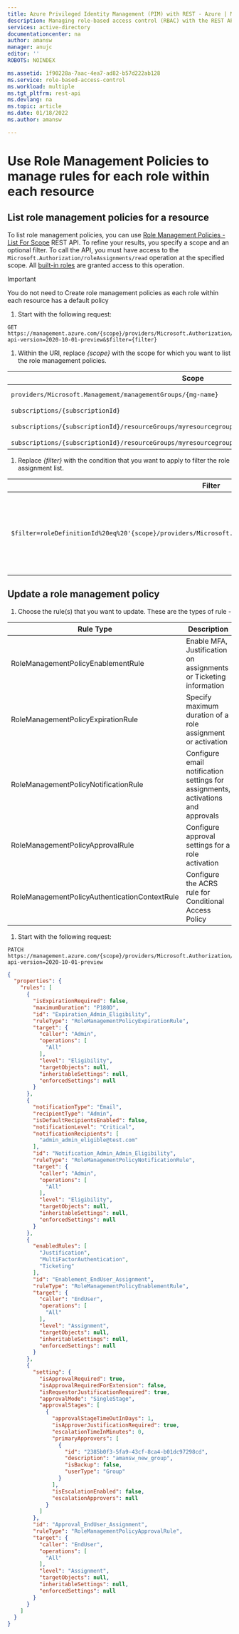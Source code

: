 ```yaml
---
title: Azure Privileged Identity Management (PIM) with REST - Azure | Microsoft Docs
description: Managing role-based access control (RBAC) with the REST API
services: active-directory
documentationcenter: na
author: amansw
manager: anujc
editor: ''
ROBOTS: NOINDEX

ms.assetid: 1f90228a-7aac-4ea7-ad82-b57d222ab128
ms.service: role-based-access-control
ms.workload: multiple
ms.tgt_pltfrm: rest-api
ms.devlang: na
ms.topic: article
ms.date: 01/18/2022
ms.author: amansw

---
```

# Use Role Management Policies to manage rules for each role within each resource

## List role management policies for a resource

To list role management policies, you can use [Role Management Policies - List For Scope](/rest/api/authorization/role-management-policies/list-for-scope) REST API. To refine your results, you specify a scope and an optional filter. To call the API, you must have access to the `Microsoft.Authorization/roleAssignments/read` operation at the specified scope. All [built-in roles](/azure/role-based-access-control/built-in-roles) are granted access to this operation.

> [!IMPORTANT]
> You do not need to Create role management policies as each role within each resource has a default policy

1. Start with the following request:

```http
GET https://management.azure.com/{scope}/providers/Microsoft.Authorization/roleManagementPolicies?api-version=2020-10-01-preview&$filter={filter}
```    
    
1. Within the URI, replace *{scope}* with the scope for which you want to list the role management policies.

| Scope | Type |
| --- | --- |
| `providers/Microsoft.Management/managementGroups/{mg-name}` | Management Group |
| `subscriptions/{subscriptionId}` | Subscription |
| `subscriptions/{subscriptionId}/resourceGroups/myresourcegroup1` | Resource group |
| `subscriptions/{subscriptionId}/resourceGroups/myresourcegroup1/providers/Microsoft.Web/sites/mysite1` | Resource |
    
1. Replace *{filter}* with the condition that you want to apply to filter the role assignment list.

| Filter | Description |
| --- | --- |
| `$filter=roleDefinitionId%20eq%20'{scope}/providers/Microsoft.Authorization/roleDefinitions/{roleDefinitionId}'` | List role management policy for a specified role definition within the resource scope. |

## Update a role management policy

1. Choose the rule(s) that you want to update. These are the types of rule -

| Rule Type | Description |
| --- | --- |
| RoleManagementPolicyEnablementRule | Enable MFA, Justification on assignments or Ticketing information |
| RoleManagementPolicyExpirationRule | Specify maximum duration of a role assignment or activation |
| RoleManagementPolicyNotificationRule | Configure email notification settings for assignments, activations and approvals |
| RoleManagementPolicyApprovalRule | Configure approval settings for a role activation |
| RoleManagementPolicyAuthenticationContextRule | Configure the ACRS rule for Conditional Access Policy |

1. Start with the following request:

```http
PATCH https://management.azure.com/{scope}/providers/Microsoft.Authorization/roleManagementPolicies/{roleManagementPolicyId}?api-version=2020-10-01-preview
```

```json
{
  "properties": {
    "rules": [
      {
        "isExpirationRequired": false,
        "maximumDuration": "P180D",
        "id": "Expiration_Admin_Eligibility",
        "ruleType": "RoleManagementPolicyExpirationRule",
        "target": {
          "caller": "Admin",
          "operations": [
            "All"
          ],
          "level": "Eligibility",
          "targetObjects": null,
          "inheritableSettings": null,
          "enforcedSettings": null
        }
      },
      {
        "notificationType": "Email",
        "recipientType": "Admin",
        "isDefaultRecipientsEnabled": false,
        "notificationLevel": "Critical",
        "notificationRecipients": [
          "admin_admin_eligible@test.com"
        ],
        "id": "Notification_Admin_Admin_Eligibility",
        "ruleType": "RoleManagementPolicyNotificationRule",
        "target": {
          "caller": "Admin",
          "operations": [
            "All"
          ],
          "level": "Eligibility",
          "targetObjects": null,
          "inheritableSettings": null,
          "enforcedSettings": null
        }
      },
      {
        "enabledRules": [
          "Justification",
          "MultiFactorAuthentication",
          "Ticketing"
        ],
        "id": "Enablement_EndUser_Assignment",
        "ruleType": "RoleManagementPolicyEnablementRule",
        "target": {
          "caller": "EndUser",
          "operations": [
            "All"
          ],
          "level": "Assignment",
          "targetObjects": null,
          "inheritableSettings": null,
          "enforcedSettings": null
        }
      },
      {
        "setting": {
          "isApprovalRequired": true,
          "isApprovalRequiredForExtension": false,
          "isRequestorJustificationRequired": true,
          "approvalMode": "SingleStage",
          "approvalStages": [
            {
              "approvalStageTimeOutInDays": 1,
              "isApproverJustificationRequired": true,
              "escalationTimeInMinutes": 0,
              "primaryApprovers": [
                {
                  "id": "2385b0f3-5fa9-43cf-8ca4-b01dc97298cd",
                  "description": "amansw_new_group",
                  "isBackup": false,
                  "userType": "Group"
                }
              ],
              "isEscalationEnabled": false,
              "escalationApprovers": null
            }
          ]
        },
        "id": "Approval_EndUser_Assignment",
        "ruleType": "RoleManagementPolicyApprovalRule",
        "target": {
          "caller": "EndUser",
          "operations": [
            "All"
          ],
          "level": "Assignment",
          "targetObjects": null,
          "inheritableSettings": null,
          "enforcedSettings": null
        }
      }
    ]
  }
}

````
